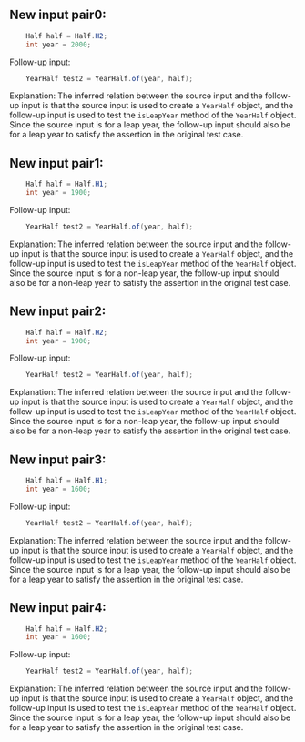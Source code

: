 ## New input pair0:
```java
    Half half = Half.H2;
    int year = 2000;
```
Follow-up input:
```java
    YearHalf test2 = YearHalf.of(year, half);
```
Explanation:
The inferred relation between the source input and the follow-up input is that the source input is used to create a `YearHalf` object, and the follow-up input is used to test the `isLeapYear` method of the `YearHalf` object. Since the source input is for a leap year, the follow-up input should also be for a leap year to satisfy the assertion in the original test case.

## New input pair1:
```java
    Half half = Half.H1;
    int year = 1900;
```
Follow-up input:
```java
    YearHalf test2 = YearHalf.of(year, half);
```
Explanation:
The inferred relation between the source input and the follow-up input is that the source input is used to create a `YearHalf` object, and the follow-up input is used to test the `isLeapYear` method of the `YearHalf` object. Since the source input is for a non-leap year, the follow-up input should also be for a non-leap year to satisfy the assertion in the original test case.

## New input pair2:
```java
    Half half = Half.H2;
    int year = 1900;
```
Follow-up input:
```java
    YearHalf test2 = YearHalf.of(year, half);
```
Explanation:
The inferred relation between the source input and the follow-up input is that the source input is used to create a `YearHalf` object, and the follow-up input is used to test the `isLeapYear` method of the `YearHalf` object. Since the source input is for a non-leap year, the follow-up input should also be for a non-leap year to satisfy the assertion in the original test case.

## New input pair3:
```java
    Half half = Half.H1;
    int year = 1600;
```
Follow-up input:
```java
    YearHalf test2 = YearHalf.of(year, half);
```
Explanation:
The inferred relation between the source input and the follow-up input is that the source input is used to create a `YearHalf` object, and the follow-up input is used to test the `isLeapYear` method of the `YearHalf` object. Since the source input is for a leap year, the follow-up input should also be for a leap year to satisfy the assertion in the original test case.

## New input pair4:
```java
    Half half = Half.H2;
    int year = 1600;
```
Follow-up input:
```java
    YearHalf test2 = YearHalf.of(year, half);
```
Explanation:
The inferred relation between the source input and the follow-up input is that the source input is used to create a `YearHalf` object, and the follow-up input is used to test the `isLeapYear` method of the `YearHalf` object. Since the source input is for a leap year, the follow-up input should also be for a leap year to satisfy the assertion in the original test case.
